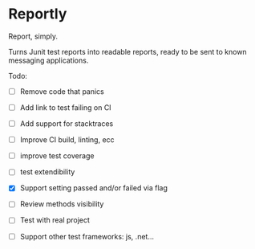 # Reportly

Report, simply.

Turns Junit test reports into readable reports, ready to be sent to known messaging applications.

Todo:
- [ ] Remove code that panics
- [ ] Add link to test failing on CI
- [ ] Add support for stacktraces
- [ ] Improve CI build, linting, ecc
- [ ] improve test coverage
- [ ] test extendibility 
- [x] Support setting passed and/or failed via flag
- [ ] Review methods visibility
- [ ] Test with real project
- [ ] Support other test frameworks: js, .net...


